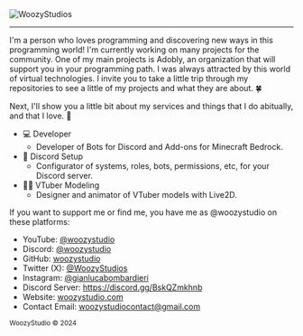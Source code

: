 <img alt="WoozyStudios" src="https://media.discordapp.net/attachments/1141879797782413382/1176318651872317563/WoozysStudiosFull.png?ex=660b519d&is=65f8dc9d&hm=617375d0136f1024a14eb495d674568a63602d5bad73b82f7cd0757cea19754b&=&format=webp&quality=lossless&width=2880&height=703">

---

I'm a person who loves programming and discovering new ways in this programming world! I'm currently working on many projects for the community. One of my main projects is Adobly, an organization that will support you in your programming path. I was always attracted by this world of virtual technologies. I invite you to take a little trip through my repositories to see a little of my projects and what they are about. 🍀

Next, I'll show you a little bit about my services and things that I do abitually, and that I love. 🌟

- 💻 Developer
   - Developer of Bots for Discord and Add-ons for Minecraft Bedrock.
- 🎫 Discord Setup
   - Configurator of systems, roles, bots, permissions, etc, for your Discord server.
- 🏃‍♂️ VTuber Modeling
   - Designer and animator of VTuber models with Live2D.
 

If you want to support me or find me, you have me as @woozystudio on these platforms:
- YouTube: [@woozystudio](https://www.youtube.com/@WoozyStudio)
- Discord: [@woozystudio](https://discord.com/users/869583777884667964)
- GitHub: [woozystudio](https://github.com/WoozyStudio)
- Twitter (X): [@WoozyStudios](https://twitter.com/WoozyStudios)
- Instagram: [@gianlucabombardieri](https://www.instagram.com/gianlucabombardieri/)
- Discord Server: https://discord.gg/BskQZmkhnb
- Website: [woozystudio.com](https://woozystudio.com/)
- Contact Email: woozystudiocontact@gmail.com

<sub>WoozyStudio © 2024</sub>
